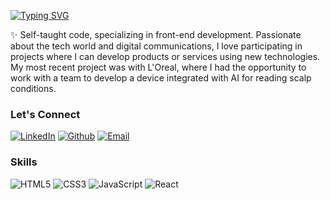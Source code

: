 [![Typing SVG](https://readme-typing-svg.herokuapp.com?font=Segoe+UI&weight=800&size=30&duration=4000&pause=1000&color=663399&center=true&vCenter=true&width=1000&lines=Welcome+to+Pamela+Zuni's+Profile)](https://git.io/typing-svg)

✨ Self-taught code, specializing in front-end development. Passionate about the tech world and digital communications, I love participating in projects where I can develop products or services using new technologies. My most recent project was with L'Oreal, where I had the opportunity to work with a team to develop a device integrated with AI for reading scalp conditions.

### Let's Connect

[![LinkedIn](https://img.shields.io/badge/LinkedIn-000?style=for-the-badge&logo=linkedin&logoColor=0E76A8)](https://www.linkedin.com/in/https://www.linkedin.com/in/pamelarodriguesqueiroz/)
[![Github](https://img.shields.io/badge/Github-000?style=for-the-badge&logo=github&logoColor=0E76A8)](https://www.linkedin.com/in/https://www.linkedin.com/in/pamelarodriguesqueiroz/PamelaZuni)
[![Email](https://img.shields.io/badge/Gmail-000?style=for-the-badge&logo=gmail&logoColor=red)](https://mail.google.com/mail/u/1/#inbox?compose=GTvVlcRzCbcgmKLSNfVcDwDjcVTLlpxNxczrtjfBbDhnThLrWDSfptBMGXjbplsWDtWcNkgCXqRJF)

### Skills
![HTML5](https://img.shields.io/badge/HTML5-000?style=for-the-badge&logo=html5)
![CSS3](https://img.shields.io/badge/CSS3-000?style=for-the-badge&logo=css3&logoColor=264CE4)
![JavaScript](https://img.shields.io/badge/JavaScript-000?style=for-the-badge&logo=javascript)
![React](https://img.shields.io/badge/React-000?style=for-the-badge&logo=react)
